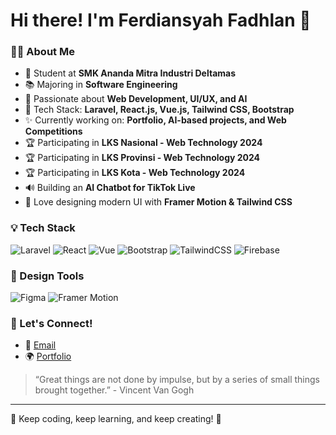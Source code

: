 # Hi there! I'm Ferdiansyah Fadhlan 🌟 

### 👨‍💻 About Me
- 🏫 Student at **SMK Ananda Mitra Industri Deltamas**
- 📚 Majoring in **Software Engineering**
- 💎 Passionate about **Web Development, UI/UX, and AI**
- 🔧 Tech Stack: **Laravel, React.js, Vue.js, Tailwind CSS, Bootstrap**
- ✨ Currently working on: **Portfolio, AI-based projects, and Web Competitions**
- 🏆 Participating in **LKS Nasional - Web Technology 2024**
- 🏆 Participating in **LKS Provinsi - Web Technology 2024**
- 🏆 Participating in **LKS Kota - Web Technology 2024**
- 🔊 Building an **AI Chatbot for TikTok Live**
- 🌟 Love designing modern UI with **Framer Motion & Tailwind CSS**

### 💡 Tech Stack
![Laravel](https://img.shields.io/badge/Laravel-F55247?style=for-the-badge&logo=laravel&logoColor=white)
![React](https://img.shields.io/badge/React-61DAFB?style=for-the-badge&logo=react&logoColor=white)
![Vue](https://img.shields.io/badge/Vue.js-4FC08D?style=for-the-badge&logo=vue.js&logoColor=white)
![Bootstrap](https://img.shields.io/badge/Bootstrap-563D7C?style=for-the-badge&logo=bootstrap&logoColor=white)
![TailwindCSS](https://img.shields.io/badge/TailwindCSS-38B2AC?style=for-the-badge&logo=tailwind-css&logoColor=white)
![Firebase](https://img.shields.io/badge/Firebase-FFCA28?style=for-the-badge&logo=firebase&logoColor=black)

### 🎨 Design Tools
![Figma](https://img.shields.io/badge/Figma-F24E1E?style=for-the-badge&logo=figma&logoColor=white)
![Framer Motion](https://img.shields.io/badge/Framer_Motion-EA4C89?style=for-the-badge&logo=framer&logoColor=white)

### 👥 Let's Connect!
- 💌 [Email](mutiacode@gmail.com)
- 🌍 [Portfolio](https://mutiadev.my.id/)

> “Great things are not done by impulse, but by a series of small things brought together.” - Vincent Van Gogh

---

🌟 Keep coding, keep learning, and keep creating! 💟

